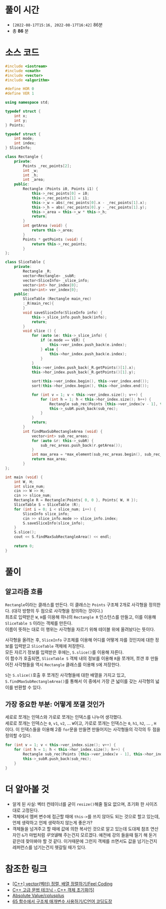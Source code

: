 # 풀이 시간

- `[2022-08-17T15:16, 2022-08-17T16:42]` 86분
- 총 **86** 분

# 소스 코드

```cpp
#include <iostream>
#include <cmath>
#include <vector>
#include <algorithm>

#define HOR 0
#define VER 1

using namespace std;

typedef struct {
    int x;
    int y;
} Points;

typedef struct {
    int mode;
    int index;
} SliceInfo;

class Rectangle {
    private:
        Points _rec_points[2];
        int _w;
        int _h;
        int _area;
    public:
        Rectangle (Points i0, Points i1) {
            this->_rec_points[0] = i0;
            this->_rec_points[1] = i1;
            this->_w = abs(_rec_points[0].x - _rec_points[1].x);
            this->_h = abs(_rec_points[0].y - _rec_points[1].y);
            this->_area = this->_w * this->_h;
            return;
        }
        int getArea (void) {
            return this->_area;
        }
        Points * getPoints (void) {
            return this->_rec_points;
        }
};

class SliceTable {
    private:
        Rectangle _R;
        vector<Rectangle> _subR;
        vector<SliceInfo> _slice_info;
        vector<int> hor_index{0};
        vector<int> ver_index{0};
    public:
        SliceTable (Rectangle main_rec) 
        :_R(main_rec){
        }
        void saveSliceInfo(SliceInfo info) {
            this->_slice_info.push_back(info);
            return;
        }
        void slice () {
            for (auto &e: this->_slice_info) {
                if (e.mode == VER) {
                    this->ver_index.push_back(e.index);
                } else {
                    this->hor_index.push_back(e.index);
                }
            }
            this->ver_index.push_back(_R.getPoints()[1].x);
            this->hor_index.push_back(_R.getPoints()[1].y);

            sort(this->ver_index.begin(), this->ver_index.end());
            sort(this->hor_index.begin(), this->hor_index.end());

            for (int v = 1; v < this->ver_index.size(); v++) {
                for (int h = 1; h < this->hor_index.size(); h++) {
                    Rectangle sub_rec(Points {this->ver_index[v - 1], this->hor_index[h - 1]}, Points {this->ver_index[v], this->hor_index[h]});
                    this->_subR.push_back(sub_rec);
                }
            }
            return;
        }
        int findMaxSubRectangleArea (void) {
            vector<int> sub_rec_areas;
            for (auto &r: this->_subR) {
                sub_rec_areas.push_back(r.getArea());
            }
            int max_area = *max_element(sub_rec_areas.begin(), sub_rec_areas.end());
            return max_area;
        }
};

int main (void) {
    int W, H;
    int slice_num;
    cin >> W >> H;
    cin >> slice_num;
    Rectangle R = Rectangle(Points{ 0, 0 }, Points{ W, H });
    SliceTable S = SliceTable (R);
    for (int i = 0; i < slice_num; i++) {
        SliceInfo slice_info;
        cin >> slice_info.mode >> slice_info.index;
        S.saveSliceInfo(slice_info);
    }
    S.slice();
    cout << S.findMaxSubRectangleArea() << endl;
    
    return 0;
}
```

# 풀이

## 알고리즘 흐름

`Rectangle`이라는 클래스를 만든다. 이 클래스는 `Points` 구조체 2개로 사각형을 정의한다. (대각 방향의 두 점으로 사각형을 정의하는 것이다.)  
최초로 입력받은 `W`, `H`를 이용해 하나의 `Rectangle R` 인스턴스를 만들고, 이를 이용해 `SliceTable S` 이라는 객체를 만든다.  
이름이 뜻하는 대로 이 행위는 사각형을 자르기 위해 테이블 위에 올려놨다는 뜻이다.  

사각형을 올려논 후, `SliceInfo` 구조체를 이용해 어디를 어떻게 자를 것인지에 대한 정보를 입력받고 `SliceTable` 객체에 저장한다.  
모든 자르기 정보를 입력받은 후에는, `S.slice()`를 이용해 자른다.  
이 함수가 호출되면, `SliceTable S` 객체 내의 정보를 이용해 `R`을 쪼개어, 쪼갠 후 만들어진 사각형들을 역시 `Rectangle` 클래스를 이용해 `S`에 저장한다.

`S`는 `S.slice()`호출 후 쪼개진 사각형들에 대한 배열을 가지고 있고, `S.findMaxSubRectangleArea()`를 통해서 이 중에서 가장 큰 넓이를 갖는 사각형의 넓이를 반환할 수 있다.

## 가장 중요한 부분: 어떻게 쪼갤 것인가

세로로 쪼개는 인덱스와 가로로 쪼개는 인덱스를 나누어 생각했다.  
세로로 쪼개는 인덱스는 `0`, `v1`, `v2`, ... `W`이고, 가로로 쪼개는 인덱스는 `0`, `h1`, `h2`, ... , `H` 이다.
이 인덱스들을 이용해 2중 `for`문을 만들면 만들어지는 사각형들의 각각의 두 점을 정의할 수있다. 

```cpp
for (int v = 1; v < this->ver_index.size(); v++) {
    for (int h = 1; h < this->hor_index.size(); h++) {
        Rectangle sub_rec(Points {this->ver_index[v - 1], this->hor_index[h - 1]}, Points {this->ver_index[v], this->hor_index[h]});
        this->_subR.push_back(sub_rec);
    }
}
```

# 더 알아볼 것

- 알게 된 사실: 벡터 컨테이너를 굳이 `resize()`해줄 필요 없으며, 초기화 한 사이즈대로 고정된다.
- 객체에서 멤버 변수에 접근할 때에 `this->`를 쓰지 않아도 되는 것으로 할고 있는데, 언제 생략하고 언제 생략하지 않는게 좋은가?
- 객체들을 넘겨주고 할 때에 값에 의한 복사인 것으로 알고 있는데 도대체 참조 연산자인 `&`가 마법처럼 *무엇을*해 주는건지 모르겠다. 예전에 강의 들을때 필기 해 둔거 같은데 찾아봐야 할 것 같다. 이거때문에 그런지 객체를 쓰면서도 값을 넘기는건지 레퍼런스를 넘기는건지 헷갈릴 때가 있다.

# 참조한 링크

- [\[C++\] vector(벡터) 정렬, 배열 정렬하기/Feel Coding](https://breakcoding.tistory.com/117)
- [C++ 고급 문법 테크닉 - C++ 객체 초기화\[5\]](https://ence2.github.io/2021/04/c-고급-문법-테크닉-c-객체-초기화5/)
- [Absolute Value/cplusplus](https://cplusplus.com/reference/cstdlib/abs/)
- [65 함수에서 구조체 매개변수 사용하기/C언어 코딩도장](https://dojang.io/mod/page/view.php?id=570)